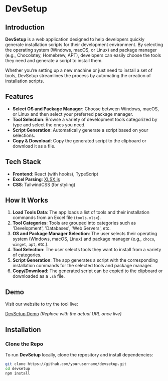 # DevSetup

## Introduction

**DevSetup** is a web application designed to help developers quickly generate installation scripts for their development environment. By selecting the operating system (Windows, macOS, or Linux) and package manager (e.g., Chocolatey, Homebrew, APT), developers can easily choose the tools they need and generate a script to install them.

Whether you’re setting up a new machine or just need to install a set of tools, DevSetup streamlines the process by automating the creation of installation scripts.

## Features

- **Select OS and Package Manager**: Choose between Windows, macOS, or Linux and then select your preferred package manager.
- **Tool Selection**: Browse a variety of development tools categorized by type and select the ones you need.
- **Script Generation**: Automatically generate a script based on your selections.
- **Copy & Download**: Copy the generated script to the clipboard or download it as a file.

## Tech Stack

- **Frontend**: React (with hooks), TypeScript
- **Excel Parsing**: [XLSX.js](https://github.com/SheetJS/sheetjs)
- **CSS**: TailwindCSS (for styling)

## How It Works

1. **Load Tools Data**: The app loads a list of tools and their installation commands from an Excel file (`tools.xlsx`).
2. **Tool Categories**: Tools are grouped into categories such as 'Development', 'Databases', 'Web Servers', etc.
3. **OS and Package Manager Selection**: The user selects their operating system (Windows, macOS, Linux) and package manager (e.g., `choco`, `winget`, `apt`, etc.).
4. **Tool Selection**: The user selects tools they want to install from a variety of categories.
5. **Script Generation**: The app generates a script with the corresponding installation commands for the selected tools and package manager.
6. **Copy/Download**: The generated script can be copied to the clipboard or downloaded as a `.sh` file.

## Demo

Visit our website to try the tool live:

[DevSetup Demo](https://devsetup.example.com) *(Replace with the actual URL once live)*

## Installation

### Clone the Repo

To run **DevSetup** locally, clone the repository and install dependencies:

```bash
git clone https://github.com/yourusername/devsetup.git
cd devsetup
npm install
